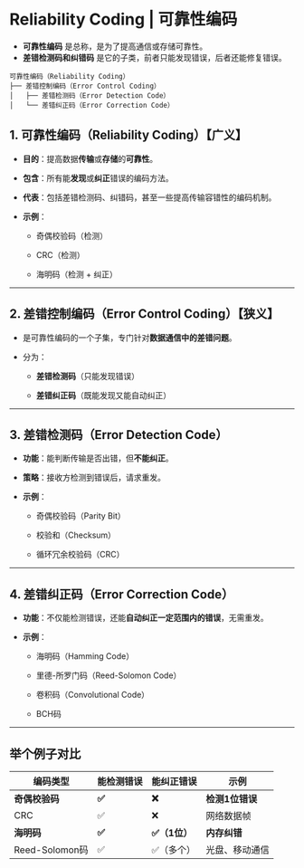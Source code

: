 
# Reliability Coding | 可靠性编码

- **可靠性编码** 是总称，是为了提高通信或存储可靠性。
- **差错检测码和纠错码** 是它的子类，前者只能发现错误，后者还能修复错误。

```
可靠性编码（Reliability Coding）
├── 差错控制编码（Error Control Coding）
│   ├── 差错检测码（Error Detection Code）
│   └── 差错纠正码（Error Correction Code）
```

## 1. 可靠性编码（Reliability Coding）【广义】

- **目的**：提高数据**传输**或**存储**的**可靠性**。
    
- **包含**：所有能**发现**或**纠正**错误的编码方法。
    
- **代表**：包括差错检测码、纠错码，甚至一些提高传输容错性的编码机制。
    
- **示例**：
    
    - 奇偶校验码（检测）
        
    - CRC（检测）
        
    - 海明码（检测 + 纠正）
        

---

## 2. 差错控制编码（Error Control Coding）【狭义】

- 是可靠性编码的一个子集，专门针对**数据通信中的差错问题**。
    
- 分为：
    
    - **差错检测码**（只能发现错误）
        
    - **差错纠正码**（既能发现又能自动纠正）
        

---

## 3. 差错检测码（Error Detection Code）

- **功能**：能判断传输是否出错，但**不能纠正**。
    
- **策略**：接收方检测到错误后，请求重发。
    
- **示例**：
    
    - 奇偶校验码（Parity Bit）
        
    - 校验和（Checksum）
        
    - 循环冗余校验码（CRC）
        

---

## 4. 差错纠正码（Error Correction Code）

- **功能**：不仅能检测错误，还能**自动纠正一定范围内的错误**，无需重发。
    
- **示例**：
    
    - 海明码（Hamming Code）
        
    - 里德-所罗门码（Reed-Solomon Code）
        
    - 卷积码（Convolutional Code）
        
    - BCH码
        

---

## 举个例子对比

| 编码类型          | 能检测错误 | 能纠正错误     | 示例         |
| ------------- | ----- | --------- | ---------- |
| **奇偶校验码**     | **✅** | **❌**     | **检测1位错误** |
| CRC           | ✅     | ❌         | 网络数据帧      |
| **海明码**       | **✅** | **✅（1位）** | **内存纠错**   |
| Reed-Solomon码 | ✅     | ✅（多个）     | 光盘、移动通信    |
